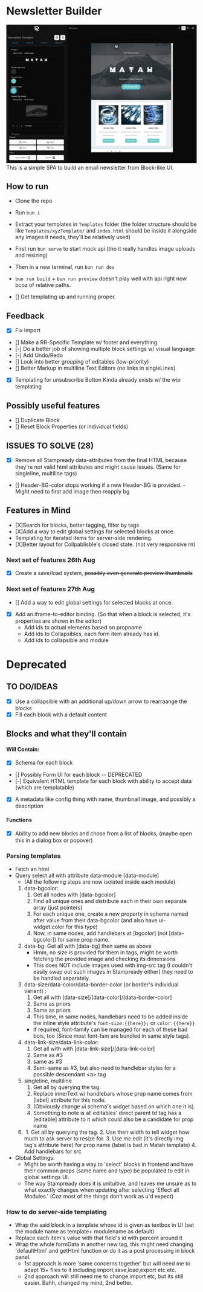 # Newsletter Builder

![Update Aug 23](public/readme/update29Aug.png)
This is a simple SPA to build an email newsletter from Block-like UI.

## How to run

- Clone the repo
- Run `bun i`
- Extract your templates in `Templates` folder (the folder structure should be like `Templates/xyzTemplate/` and `index.html` should be inside it alongside any images it needs, they'll be relatively used)
- First run `bun serve` to start mock api (tho it really handles image uploads and resizing)
- Then in a new terminal, run `bun run dev`
- `bun run build` + `bun run preview` doesn't play well with api right now bcoz of relative paths.

- [] Get templating up and running proper.

## Feedback

- [x] Fix Import
- [] Make a RR-Specific Template w/ footer and everything
- [-] Do a better job of showing multiple block settings w/ visual language
- [-] Add Undo/Redo
- [] Look into better grouping of editables (low-priority)
- [] Better Markup in multiline Text Editors (no links in singleLines)
- [x] Templating for unsubscribe Button Kinda already exists w/ the wip templating

## Possibly useful features

- [] Duplicate Block
- [] Reset Block Properties (or individual fields)

## ISSUES TO SOLVE (28)

- [x] Remove all Stampready data-attributes from the final HTML because they're not valid html attributes and might cause issues. (Same for singleline, multiline tags)
- [] Header-BG-color stops working if a new Header-BG is provided. - Might need to first add image then reapply bg

## Features in Mind

- [X]Search for blocks, better tagging, filter by tags
- [X]Add a way to edit global settings for selected blocks at once.
- Templating for iterated items for server-side rendering.
- [X]Better layout for Collpablisble's closed state. (not very responsive rn)

### Next set of features 26th Aug

- [x] Create a save/load system, ~~possibly even generate preview thumbnails~~

### Next set of features 27th Aug

- [] Add a way to edit global settings for selected blocks at once.
- [x] Add an iframe-to-editor binding. (So that when a block is selected, it's properties are shown in the editor)
  - Add ids to actual elements based on propname
  - Add ids to Collapsibles, each form item already has id.
  - Add ids to collapsible and module

# Deprecated

## TO DO/IDEAS

- [x] Use a collapsible with an additional up/down arrow to rearraange the blocks
- [x] Fill each block with a default content

## Blocks and what they'll contain

#### Will Contain:

- [x] Schema for each block
- [] Possibly Form UI for each block -- DEPRECATED
- [-] Equivalent HTML template for each block with ability to accept data (which are templatable)
- [x] A metadata like config thing with name, thumbnail image, and possibly a description

#### Functions

- [x] Ability to add new blocks and chose from a list of blocks, (maybe open this in a dialog box or popover)

### Parsing templates

- Fetch an html
- Query select all with attribute data-module [data-module]
  - (All the following steps are now isolated inside each module)
  1. data-bgcolor:
     1. Get all nodes with [data-bgcolor]
     2. Find all unique ones and distribute each in their own separate array (just pointers)
     3. For each unique one, create a new property in schema named after value from their data-bgcolor (and also have ui-widget:color for this type)
     4. Now, in same nodes, add handlebars at [bgcolor] (not [data-bgcolor]) for same prop name.
  2. data-bg: Get all with [data-bg] then same as above
     - Hmm, no size is provided for them in tags, might be worth fetching the provided image and checking its dimensions
     - This does NOT include images used with img-src tag (I couldn't easily swap out such images in Stampready either) they need to be handled separately.
  3. data-size/data-color/data-border-color (or border's individual variant) :
     1. Get all with [data-size]/[data-color]/[data-border-color]
     2. Same as priors
     3. Same as priors
     4. This time, in same nodes, handlebars need to be added inside the inline style attribute's `font-size:{{here}};` or `color:{{here}}`
     - If required, font-family can be managed for each of these bad bois, too (Since most font-fam are bundled in same style tags).
  4. data-link-size/data-link-color:
     1. Get all with with [data-link-size]/[data-link-color]
     2. Same as #3
     3. same as #3
     4. Semi-same as #3, but also need to handlebar styles for a possible descendant \<a\> tag
  5. singleline, multiline
     1. Get all by querying the tag.
     2. Replace innerText w/ handlebars whose prop name comes from [label] attribute for this node.
     3. (Obviously change ui schema's widget based on which one it is).
     4. Something to note is all editables' direct parent td tag has a [editable] attribute to it which could also be a candidate for prop name
  6. <img>
     1. Get all by querying the tag.
     2. Use their width to tell widget how much to ask server to resize for.
     3. Use mc:edit (it's directly img tag's attribute here) for prop name (label is bad in Matah template)
     4. Add handlebars for src
- Global Settings:
  - Might be worth having a way to 'select' blocks in frontend and have their common props (same name and type) be populated to edit in global settings UI.
  - The way Stampready does it is unituitive, and leaves me unsure as to what exactly changes when updating after selecting 'Effect all Modules.' (Coz most of the things don't work as u'd expect)

### How to do server-side templating

- Wrap the said block in a template whose id is given as textbox in UI (set the module name as template+ modulename as default)
- Replace each item's value with that field's id with percent around it
- Wrap the whole formData in another new tag, this might need changing 'defaultHtml' and getHtml function or do it as a post processing in block panel.
  - 1st approach is more 'same concerns together' but will need me to adapt 15+ files to it including import,save,load,export etc etc.
  - 2nd approach will still need me to change import etc, but its still easier. Bahh, changed my mind, 2nd better.
